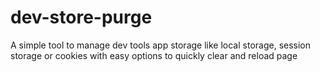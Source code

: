 # dev-store-purge
A simple tool to manage dev tools app storage like local storage, session storage or cookies with easy options to quickly clear and reload page
